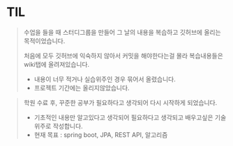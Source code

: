 # TIL

>수업을 들을 때 스터디그룹을 만들어 그 날의 내용을 복습하고 깃허브에 올리는 목적이었습니다.  
>  
>처음에 모두 깃허브에 익숙하지 않아서 커밋을 해야한다는걸 몰라 복습내용들은 wiki탭에 올려져있습니다.
>* 내용이 너무 적거나 실습위주인 경우 묶어서 올렸습니다. 
>* 프로젝트 기간에는 올리지않았습니다.  

>학원 수료 후, 꾸준한 공부가 필요하다고 생각되어 다시 시작하게 되었습니다.
>* 기초적인 내용만 알고있다고 생각되어 필요하다고 생각되고 배우고싶은 기술위주로 작성합니다.
>* 현재 목표 : spring boot, JPA, REST API, 알고리즘
